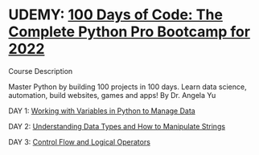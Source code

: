 # UDEMY: [100 Days of Code: The Complete Python Pro Bootcamp for 2022](https://www.udemy.com/course/100-days-of-code/)
Course Description 

Master Python by building 100 projects in 100 days. Learn data science, automation, build websites, games and apps! By Dr. Angela Yu

DAY 1: [Working with Variables in Python to Manage Data](https://github.com/snurliza/Udemy-100DaysOfPython/tree/main/Day%201)

DAY 2: [Understanding Data Types and How to Manipulate Strings](https://github.com/snurliza/Udemy-100DaysOfPython/tree/main/Day%202)

DAY 3: [Control Flow and Logical Operators](https://github.com/snurliza/Udemy-100DaysOfPython/tree/main/Day%203)
